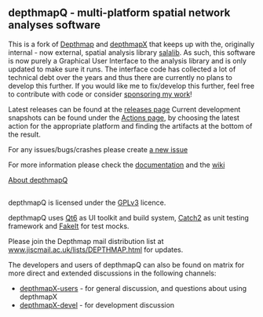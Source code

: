 ## depthmapQ - multi-platform spatial network analyses software

This is a fork of [Depthmap](https://github.com/SpaceGroupUCL/Depthmap) and [depthmapX](https://github.com/SpaceGroupUCL/depthmapX) that keeps up with the, originally internal - now external, spatial analysis library [salalib](https://github.com/spatialnous/salalib).
As such, this software is now purely a Graphical User Interface to the analysis library and is only updated to make sure it runs.
The interface code has collected a lot of technical debt over the years and thus there are currently no plans to develop this further.
If you would like me to fix/develop this further, feel free to contribute with code or consider [sponsoring my work](https://github.com/sponsors/pklampros)!

Latest releases can be found at the [releases page](https://github.com/spatialnous/depthmapQ/releases)
Current development snapshots can be found under the [Actions page](https://github.com/spatialnous/depthmapQ/actions), by choosing the latest action for the appropriate platform and finding the artifacts at the bottom of the result.

For any issues/bugs/crashes please create [a new issue](https://github.com/spatialnous/depthmapQ/issues/new)

For more information please check the [documentation](./docs/index.md) and the [wiki](https://github.com/spatialnous/depthmapQ/wiki)

[About depthmapQ](./docs/about.md)

##

depthmapQ is licensed under the [GPLv3](http://www.gnu.org/licenses/gpl-3.0.html) licence. 

depthmapQ uses [Qt6](http://www.qt.io) as UI toolkit and build system, [Catch2](https://github.com/philsquared/catch) as unit testing framework and [FakeIt](https://github.com/eranpeer/FakeIt) for test mocks.

Please join the Depthmap mail distribution list at www.jiscmail.ac.uk/lists/DEPTHMAP.html for updates.

The developers and users of depthmapQ can also be found on matrix for more direct and extended discussions in the following channels:
- [depthmapX-users](https://matrix.to/#/#depthmapX-users:matrix.org) - for general discussion, and questions about using depthmapX
- [depthmapX-devel](https://matrix.to/#/#depthmapX-devel:matrix.org) - for development discussion
